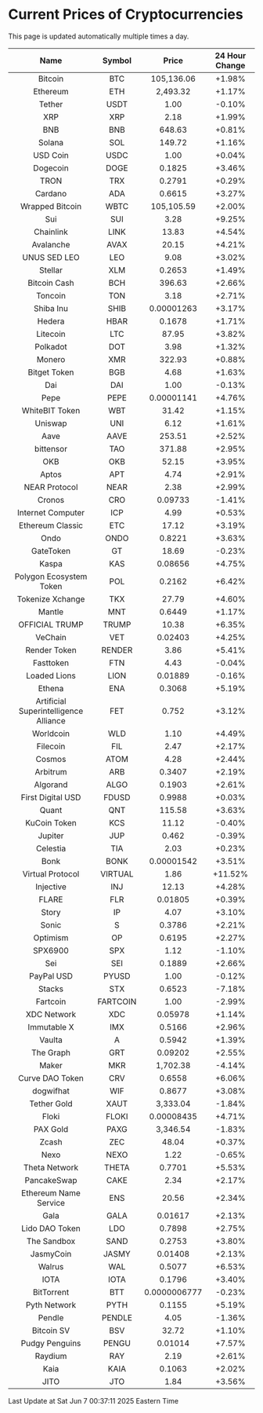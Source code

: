 # Current Prices of Cryptocurrencies
This page is updated automatically multiple times a day.

| Name | Symbol | Price | 24 Hour Change |
| :---: |:---:| :---: | :---: |
| Bitcoin | BTC | 105,136.06 | +1.98% |
| Ethereum | ETH | 2,493.32 | +1.17% |
| Tether | USDT | 1.00 | -0.10% |
| XRP | XRP | 2.18 | +1.99% |
| BNB | BNB | 648.63 | +0.81% |
| Solana | SOL | 149.72 | +1.16% |
| USD Coin | USDC | 1.00 | +0.04% |
| Dogecoin | DOGE | 0.1825 | +3.46% |
| TRON | TRX | 0.2791 | +0.29% |
| Cardano | ADA | 0.6615 | +3.27% |
| Wrapped Bitcoin | WBTC | 105,105.59 | +2.00% |
| Sui | SUI | 3.28 | +9.25% |
| Chainlink | LINK | 13.83 | +4.54% |
| Avalanche | AVAX | 20.15 | +4.21% |
| UNUS SED LEO | LEO | 9.08 | +3.02% |
| Stellar | XLM | 0.2653 | +1.49% |
| Bitcoin Cash | BCH | 396.63 | +2.66% |
| Toncoin | TON | 3.18 | +2.71% |
| Shiba Inu | SHIB | 0.00001263 | +3.17% |
| Hedera | HBAR | 0.1678 | +1.71% |
| Litecoin | LTC | 87.95 | +3.82% |
| Polkadot | DOT | 3.98 | +1.32% |
| Monero | XMR | 322.93 | +0.88% |
| Bitget Token | BGB | 4.68 | +1.63% |
| Dai | DAI | 1.00 | -0.13% |
| Pepe | PEPE | 0.00001141 | +4.76% |
| WhiteBIT Token | WBT | 31.42 | +1.15% |
| Uniswap | UNI | 6.12 | +1.61% |
| Aave | AAVE | 253.51 | +2.52% |
| bittensor | TAO | 371.88 | +2.95% |
| OKB | OKB | 52.15 | +3.95% |
| Aptos | APT | 4.74 | +2.91% |
| NEAR Protocol | NEAR | 2.38 | +2.99% |
| Cronos | CRO | 0.09733 | -1.41% |
| Internet Computer | ICP | 4.99 | +0.53% |
| Ethereum Classic | ETC | 17.12 | +3.19% |
| Ondo | ONDO | 0.8221 | +3.63% |
| GateToken | GT | 18.69 | -0.23% |
| Kaspa | KAS | 0.08656 | +4.75% |
| Polygon Ecosystem Token | POL | 0.2162 | +6.42% |
| Tokenize Xchange | TKX | 27.79 | +4.60% |
| Mantle | MNT | 0.6449 | +1.17% |
| OFFICIAL TRUMP | TRUMP | 10.38 | +6.35% |
| VeChain | VET | 0.02403 | +4.25% |
| Render Token | RENDER | 3.86 | +5.41% |
| Fasttoken | FTN | 4.43 | -0.04% |
| Loaded Lions | LION | 0.01889 | -0.16% |
| Ethena | ENA | 0.3068 | +5.19% |
| Artificial Superintelligence Alliance | FET | 0.752 | +3.12% |
| Worldcoin | WLD | 1.10 | +4.49% |
| Filecoin | FIL | 2.47 | +2.17% |
| Cosmos | ATOM | 4.28 | +2.44% |
| Arbitrum | ARB | 0.3407 | +2.19% |
| Algorand | ALGO | 0.1903 | +2.61% |
| First Digital USD | FDUSD | 0.9988 | +0.03% |
| Quant | QNT | 115.58 | +3.63% |
| KuCoin Token | KCS | 11.12 | -0.40% |
| Jupiter | JUP | 0.462 | -0.39% |
| Celestia | TIA | 2.03 | +0.23% |
| Bonk | BONK | 0.00001542 | +3.51% |
| Virtual Protocol | VIRTUAL | 1.86 | +11.52% |
| Injective | INJ | 12.13 | +4.28% |
| FLARE | FLR | 0.01805 | +0.39% |
| Story | IP | 4.07 | +3.10% |
| Sonic | S | 0.3786 | +2.21% |
| Optimism | OP | 0.6195 | +2.27% |
| SPX6900 | SPX | 1.12 | -1.10% |
| Sei | SEI | 0.1889 | +2.66% |
| PayPal USD | PYUSD | 1.00 | -0.12% |
| Stacks | STX | 0.6523 | -7.18% |
| Fartcoin | FARTCOIN | 1.00 | -2.99% |
| XDC Network | XDC | 0.05978 | +1.14% |
| Immutable X | IMX | 0.5166 | +2.96% |
| Vaulta | A | 0.5942 | +1.39% |
| The Graph | GRT | 0.09202 | +2.55% |
| Maker | MKR | 1,702.38 | -4.14% |
| Curve DAO Token | CRV | 0.6558 | +6.06% |
| dogwifhat | WIF | 0.8677 | +3.08% |
| Tether Gold | XAUT | 3,333.04 | -1.84% |
| Floki | FLOKI | 0.00008435 | +4.71% |
| PAX Gold | PAXG | 3,346.54 | -1.83% |
| Zcash | ZEC | 48.04 | +0.37% |
| Nexo | NEXO | 1.22 | -0.65% |
| Theta Network | THETA | 0.7701 | +5.53% |
| PancakeSwap | CAKE | 2.34 | +2.17% |
| Ethereum Name Service | ENS | 20.56 | +2.34% |
| Gala | GALA | 0.01617 | +2.13% |
| Lido DAO Token | LDO | 0.7898 | +2.75% |
| The Sandbox | SAND | 0.2753 | +3.80% |
| JasmyCoin | JASMY | 0.01408 | +2.13% |
| Walrus | WAL | 0.5077 | +6.53% |
| IOTA | IOTA | 0.1796 | +3.40% |
| BitTorrent | BTT | 0.0000006777 | -0.23% |
| Pyth Network | PYTH | 0.1155 | +5.19% |
| Pendle | PENDLE | 4.05 | -1.36% |
| Bitcoin SV | BSV | 32.72 | +1.10% |
| Pudgy Penguins | PENGU | 0.01014 | +7.57% |
| Raydium | RAY | 2.19 | +2.61% |
| Kaia | KAIA | 0.1063 | +2.02% |
| JITO | JTO | 1.84 | +3.56% |

Last Update at Sat Jun  7 00:37:11 2025 Eastern Time
